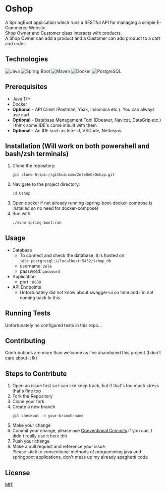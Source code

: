 # Oshop
A SpringBoot application which runs a RESTful API for managing a simple E-Commerce Website. <br>
Shop Owner and Customer class interacts with products. <br> A Shop Owner can add a product and a Customer can add product to a cart and order.

## Technologies
![Java](https://img.shields.io/badge/Java-17%2B-orange?logo=openjdk&logoColor=white)
![Spring Boot](https://img.shields.io/badge/Spring%20Boot-3.1-green?logo=springboot&logoColor=white)
![Maven](https://img.shields.io/badge/Maven-3.6%2B-blue?logo=apachemaven&logoColor=white)
![Docker](https://img.shields.io/badge/Docker-Containerized--db-blue?logo=docker&logoColor=white)
![PostgreSQL](https://img.shields.io/badge/PostgreSQL-15%2B-blue?logo=postgresql&logoColor=white)

## Prerequisites
- Java 17+
- Docker
- **Optional** - API Client (Postman, Yaak, Insominia etc.). You can always use curl
- **Optional** - Database Management Tool (Dbeaver, Navicat, DataGrip etc.) I think some IDE's come inbuilt with them
- **Optional** - An IDE such as IntelliJ, VSCode, Netbeans
    
## Installation (Will work on both powershell and bash/zsh terminals)
1. Clone the repository:
   ```bash
   git clone https://github.com/ZeleOeO/Oshop.git
   ```
2. Navigate to the project directory:
   ```bash
   cd Oshop
   ```   
3. Open docker if not already running (spring-boot-docker-compose is installed so no need for docker-compose)
4. Run with
   ```bash
   ./mvnw spring-boot:run
   ```

## Usage
- Database
  - To connect and check the database, it is hosted on `jdbc:postgresql://localhost:5432/ishop_db`
  - username: `zele`
  - password: `password`
- Application
  - port : `8080`
- API Endpoints
  - Unfortunately did not know about swagger-ui on time and I'm not coming back to this

## Running Tests
Unfortunately no configured tests in this repo...

## Contributing
Contributions are more than welcome as I've abandoned this project (I don't care about it lk)

## Steps to Contribute
1. Open an issue first so I can like keep track, but if that's too much stress that's fine too
2. Fork the Repository
3. Clone your fork
4. Create a new branch
   ```bash
   git checkout -b your-branch-name
   ```
5. Make your change
6. Commit your change, please use [Conventional Commits](https://gist.github.com/qoomon/5dfcdf8eec66a051ecd85625518cfd13) if you can, I didn't really use it here tbh
7. Push your change
8. Make a pull request and reference your issue <br>
   Please stick to conventional methods of programming java and springboot applications, don't mess up my already spaghetti code

## License
[MIT](https://choosealicense.com/licenses/mit/)

